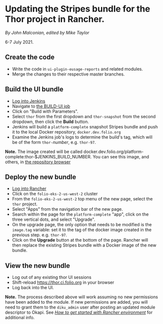 # Updating the Stripes bundle for the Thor project in Rancher.

_By John Malconian, edited by Mike Taylor_

6-7 July 2021.

## Create the code

* Write the code in `ui-plugin-eusage-reports` and related modules.
* Merge the changes to their respective master branches.

## Build the UI bundle

* [Log into Jenkins](https://jenkins-aws.indexdata.com/)
* Navigate to [the BUILD-UI job](https://jenkins-aws.indexdata.com/job/scratch_environment/job/BUILD-UI/)
* Click on "Build with Parameters".
* Select `thor` from the first dropdown and `thor-snapshot` from the second dropdown, then click the **Build** button.
* Jenkins will build a `platform-complete` snapshot Stripes bundle and push it to the local Docker repository, `docker.dev.folio.org`
* Examine the Jenkins job's logs to determine the build's tag, which will be of the form `thor-`_number_, e.g. `thor-97`.

**Note.**
The image created will be called docker.dev.folio.org/platform-complete:thor-$JENKINS_BUILD_NUMBER. You can see this image, and others, in [the repository browser](https://repository.folio.org/#browse/browse:docker-ci-preview:v2%2Fplatform-complete%2Ftags%2Fthor-97)


## Deploy the new bundle

* [Log into Rancher](https://rancher.dev.folio.org/login)
* Click on the `folio-eks-2-us-west-2` cluster
* From the `folio-eks-2-us-west-2` top menu of the new page, select the `thor` project.
* Select "Apps" from the navigation bar of the new page.
* Search within the page for the `platform-complete` "app", click on the three vertical dots, and select "Upgrade".
* On the upgrade page, the only option that needs to be modified is the `image.tag` variable: set it to the tag of the docker image created in the previous step. e.g. `thor-97`.
* Click on the **Upgrade** button at the bottom of the page. Rancher will then replace the existing Stripes bundle with a Docker image of the new bundle.


## View the new bundle

* Log out of any existing thor UI sessions
* Shift-reload https://thor.ci.folio.org in your browser
* Log back into the UI.

**Note.**
The process described above will work assuming no new permissions have been added to the module. If new permissions are added, you will need to grant them to the `diku_admin` user after posting an updated module descriptor to Okapi. See [_How to get started with Rancher environment_](https://dev.folio.org/faqs/how-to-get-started-with-rancher/) for additional info.


